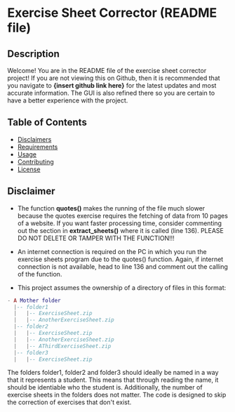 # **Exercise Sheet Corrector (README file)**

## Description
Welcome! You are in the README file of the exercise sheet corrector project! If you are not viewing this on Github, then it is recommended that you navigate to **{insert github link here}** for the latest updates and most accurate information. The GUI is also refined there so you are certain to have a better experience with the project.

## Table of Contents
- [Disclaimers](#Disclaimers)
- [Requirements](#Requirements)
- [Usage](#usage)
- [Contributing](#contributing)
- [License](#license)

## Disclaimer

* The function **quotes()** makes the running of the file much slower because the quotes exercise requires the fetching of data from 10 pages of a website. If you want faster processing time, consider commenting out the section in **extract_sheets()** where it is called (line 136). PLEASE DO NOT DELETE OR TAMPER WITH THE FUNCTION!!!

* An internet connection is required on the PC in which you run the exercise sheets program due to the quotes() function. Again, if internet connection is not available, head to line 136 and comment out the calling of the function.

* This project assumes the ownership of a directory of files in this format:

```lua
- A Mother folder
  |-- folder1
  |   |-- ExerciseSheet.zip
  |   |-- AnotherExerciseSheet.zip
  |-- folder2
  |   |-- ExerciseSheet.zip
  |   |-- AnotherExerciseSheet.zip
  |   |-- AThirdExerciseSheet.zip
  |-- folder3
  |   |-- ExerciseSheet.zip

```

The folders folder1, folder2 and folder3 should ideally be named in a way that it represents a student. This means that through reading the name, it should be identiable who the student is. Additionally, the number of exercise sheets in the folders does not matter. The code is designed to skip the correction of exercises that don't exist.